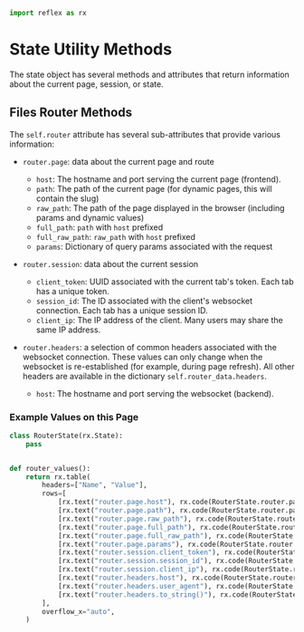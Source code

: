 ```python exec
import reflex as rx
```

# State Utility Methods

The state object has several methods and attributes that return information
about the current page, session, or state.

## Files Router Methods

The `self.router` attribute has several sub-attributes that provide various information:

* `router.page`: data about the current page and route
  * `host`: The hostname and port serving the current page (frontend).
  * `path`: The path of the current page (for dynamic pages, this will contain the slug)
  * `raw_path`: The path of the page displayed in the browser (including params and dynamic values)
  * `full_path`: `path` with `host` prefixed
  * `full_raw_path`: `raw_path` with `host` prefixed
  * `params`: Dictionary of query params associated with the request

* `router.session`: data about the current session
  * `client_token`: UUID associated with the current tab's token. Each tab has a unique token.
  * `session_id`: The ID associated with the client's websocket connection. Each tab has a unique session ID.
  * `client_ip`: The IP address of the client. Many users may share the same IP address.

* `router.headers`: a selection of common headers associated with the websocket
  connection. These values can only change when the websocket is re-established
  (for example, during page refresh). All other headers are available in the
  dictionary `self.router_data.headers`.
  * `host`: The hostname and port serving the websocket (backend).

### Example Values on this Page

```python demo exec
class RouterState(rx.State):
    pass


def router_values():
    return rx.table(
        headers=["Name", "Value"],
        rows=[
            [rx.text("router.page.host"), rx.code(RouterState.router.page.host)],
            [rx.text("router.page.path"), rx.code(RouterState.router.page.path)],
            [rx.text("router.page.raw_path"), rx.code(RouterState.router.page.raw_path)],
            [rx.text("router.page.full_path"), rx.code(RouterState.router.page.full_path)],
            [rx.text("router.page.full_raw_path"), rx.code(RouterState.router.page.full_raw_path)],
            [rx.text("router.page.params"), rx.code(RouterState.router.page.params.to_string())],
            [rx.text("router.session.client_token"), rx.code(RouterState.router.session.client_token)],
            [rx.text("router.session.session_id"), rx.code(RouterState.router.session.session_id)],
            [rx.text("router.session.client_ip"), rx.code(RouterState.router.session.client_ip)],
            [rx.text("router.headers.host"), rx.code(RouterState.router.headers.host)],
            [rx.text("router.headers.user_agent"), rx.code(RouterState.router.headers.user_agent)],
            [rx.text("router.headers.to_string()"), rx.code(RouterState.router.headers.to_string())],
        ],
        overflow_x="auto",
    )
```
